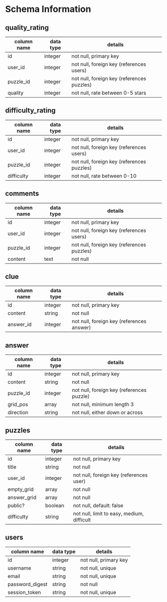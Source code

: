 # Schema Information

## quality_rating
column name | data type | details
------------|-----------|-----------------------
id          | integer   | not null, primary key
user_id     | integer   | not null, foreign key (references users)
puzzle_id   | integer   | not null, foreign key (references puzzles)
quality     | integer   | not null, rate between 0-5 stars

## difficulty_rating
column name | data type | details
------------|-----------|-----------------------
id          | integer   | not null, primary key
user_id     | integer   | not null, foreign key (references users)
puzzle_id   | integer   | not null, foreign key (references puzzles)
difficulty  | integer   | not null, rate between 0-10

## comments
column name | data type | details
------------|-----------|-----------------------
id          | integer   | not null, primary key
user_id     | integer   | not null, foreign key (references users)
puzzle_id   | integer   | not null, foreign key (references puzzles)
content     | text      | not null

## clue
column name | data type | details
------------|-----------|-----------------------
id          | integer   | not null, primary key
content     | string    | not null
answer_id   | integer   | not null, foreign key (references answer)

## answer
column name | data type | details
------------|-----------|-----------------------
id          | integer   | not null, primary key
content     | string    | not null
puzzle_id   | integer   | not null, foreign key (references puzzle)
grid_pos    | array     | not null, minimum length 3
direction   | string    | not null, either down or across

## puzzles
column name | data type | details
------------|-----------|-----------------------
id          | integer   | not null, primary key
title       | string    | not null
user_id     | integer   | not null, foreign key (references user)
empty_grid  | array     | not null
answer_grid | array     | not null
public?     | boolean   | not null, default: false
difficulty  | string    | not null, limit to easy, medium, difficult


## users
column name     | data type | details
----------------|-----------|-----------------------
id              | integer   | not null, primary key
username        | string    | not null, unique
email           | string    | not null, unique
password_digest | string    | not null
session_token   | string    | not null, unique

